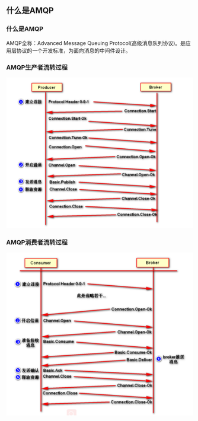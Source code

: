 ## 什么是AMQP

### 什么是AMQP

AMQP全称：Advanced Message Queuing Protocol(高级消息队列协议)。是应用层协议的一个开发标准，为面向消息的中间件设计。

### AMQP生产者流转过程

![img](./assets/13.什么是AMQP/kuangstudy7c8a41b8-e3bf-4821-a1f1-a18860277663.png)

### AMQP消费者流转过程

![img](./assets/13.什么是AMQP/kuangstudy081077ba-eced-43f9-b148-6f63987f1d2f-1730457353935-42.png)

